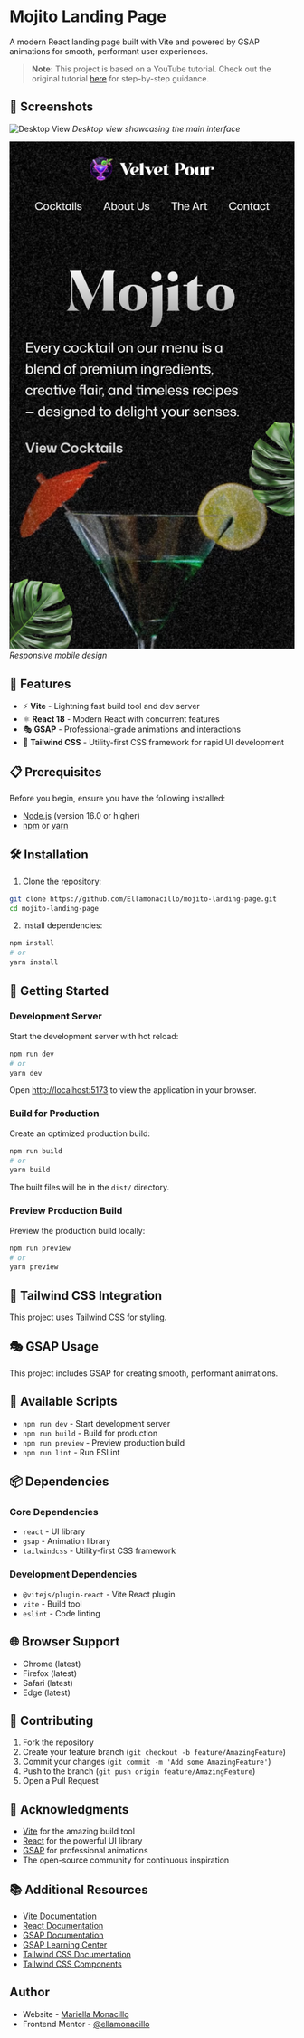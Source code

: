 # Mojito Landing Page

A modern React landing page built with Vite and powered by GSAP animations for smooth, performant user experiences.

> **Note:** This project is based on a YouTube tutorial. Check out the original tutorial [here](https://www.youtube.com/watch?v=AW1yfBKRMKc) for step-by-step guidance.

## 📸 Screenshots

![Desktop View](public/screenshots/desktop-view.png)
*Desktop view showcasing the main interface*

![Mobile View](public/screenshots/mobile-view.png)
*Responsive mobile design*

## 🚀 Features

- ⚡ **Vite** - Lightning fast build tool and dev server
- ⚛️ **React 18** - Modern React with concurrent features
- 🎭 **GSAP** - Professional-grade animations and interactions
- 🎨 **Tailwind CSS** - Utility-first CSS framework for rapid UI development

## 📋 Prerequisites

Before you begin, ensure you have the following installed:
- [Node.js](https://nodejs.org/) (version 16.0 or higher)
- [npm](https://www.npmjs.com/) or [yarn](https://yarnpkg.com/)

## 🛠️ Installation

1. Clone the repository:
```bash
git clone https://github.com/Ellamonacillo/mojito-landing-page.git
cd mojito-landing-page
```

2. Install dependencies:
```bash
npm install
# or
yarn install
```

## 🚀 Getting Started

### Development Server

Start the development server with hot reload:

```bash
npm run dev
# or
yarn dev
```

Open [http://localhost:5173](http://localhost:5173) to view the application in your browser.

### Build for Production

Create an optimized production build:

```bash
npm run build
# or
yarn build
```

The built files will be in the `dist/` directory.

### Preview Production Build

Preview the production build locally:

```bash
npm run preview
# or
yarn preview
```

## 🎨 Tailwind CSS Integration

This project uses Tailwind CSS for styling.


## 🎭 GSAP Usage

This project includes GSAP for creating smooth, performant animations. 

## 🔧 Available Scripts

- `npm run dev` - Start development server
- `npm run build` - Build for production
- `npm run preview` - Preview production build
- `npm run lint` - Run ESLint

## 📦 Dependencies

### Core Dependencies
- `react` - UI library
- `gsap` - Animation library
- `tailwindcss` - Utility-first CSS framework

### Development Dependencies
- `@vitejs/plugin-react` - Vite React plugin
- `vite` - Build tool
- `eslint` - Code linting

## 🌐 Browser Support

- Chrome (latest)
- Firefox (latest)
- Safari (latest)
- Edge (latest)

## 🤝 Contributing

1. Fork the repository
2. Create your feature branch (`git checkout -b feature/AmazingFeature`)
3. Commit your changes (`git commit -m 'Add some AmazingFeature'`)
4. Push to the branch (`git push origin feature/AmazingFeature`)
5. Open a Pull Request


## 🙏 Acknowledgments

- [Vite](https://vitejs.dev/) for the amazing build tool
- [React](https://reactjs.org/) for the powerful UI library
- [GSAP](https://greensock.com/) for professional animations
- The open-source community for continuous inspiration

## 📚 Additional Resources

- [Vite Documentation](https://vitejs.dev/guide/)
- [React Documentation](https://reactjs.org/docs)
- [GSAP Documentation](https://greensock.com/docs/)
- [GSAP Learning Center](https://greensock.com/learning/)
- [Tailwind CSS Documentation](https://tailwindcss.com/docs)
- [Tailwind CSS Components](https://tailwindui.com/components)

## Author

- Website - [Mariella Monacillo](https://mariellamonacillo.netlify.app)
- Frontend Mentor - [@ellamonacillo](https://www.frontendmentor.io/profile/ellamonacillo)